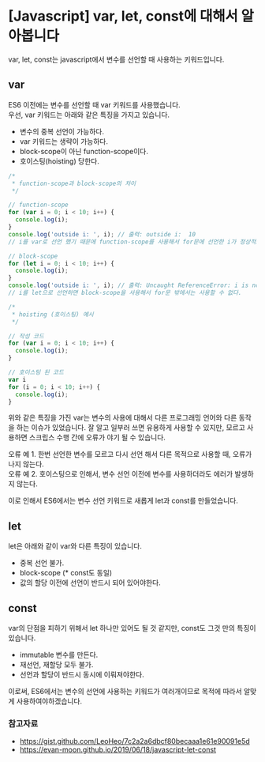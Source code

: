 # [Javascript] var, let, const에 대해서 알아봅니다


var, let, const는 javascript에서 변수를 선언할 때 사용하는 키워드입니다.  

## var  
ES6 이전에는 변수를 선언할 때 var 키워드를 사용했습니다.  
우선, var 키워드는 아래와 같은 특징을 가지고 있습니다.  
- 변수의 중복 선언이 가능하다.  
- var 키워드는 생략이 가능하다.  
- block-scope이 아닌 function-scope이다.  
- 호이스팅(hoisting) 당한다.  

```js
/*
 * function-scope과 block-scope의 차이
 */

// function-scope
for (var i = 0; i < 10; i++) {
  console.log(i);
}
console.log('outside i: ', i); // 출력: outside i:  10
// i를 var로 선언 했기 때문에 function-scope를 사용해서 for문에 선언한 i가 정상적으로 값을 가지고 있다.

// block-scope
for (let i = 0; i < 10; i++) {
  console.log(i);
}
console.log('outside i: ', i); // 출력: Uncaught ReferenceError: i is not defined
// i를 let으로 선언하면 block-scope을 사용해서 for문 밖에서는 사용할 수 없다.
```

```js
/*
 * hoisting (호이스팅) 예시
 */

// 작성 코드
for (var i = 0; i < 10; i++) {
  console.log(i);
}

// 호이스팅 된 코드
var i
for (i = 0; i < 10; i++) {
  console.log(i);
}
```

위와 같은 특징을 가진 var는 변수의 사용에 대해서 다른 프로그래밍 언어와 다른 동작을 하는 이슈가 있었습니다. 잘 알고 일부러 쓰면 유용하게 사용할 수 있지만, 모르고 사용하면 스크립스 수행 간에 오류가 야기 될 수 있습니다.  

오류 예 1. 한번 선언한 변수를 모르고 다시 선언 해서 다른 목적으로 사용할 때, 오류가 나지 않는다.  
오류 예 2. 호이스팅으로 인해서, 변수 선언 이전에 변수를 사용하더라도 에러가 발생하지 않는다.  


이로 인해서 ES6에서는 변수 선언 키워드로 새롭게 let과 const를 만들었습니다.  

## let  
let은 아래와 같이 var와 다른 특징이 있습니다.  
- 중복 선언 불가.  
- block-scope (* const도 동일)  
- 값의 할당 이전에 선언이 반드시 되어 있어야한다.  

## const  
var의 단점을 피하기 위해서 let 하나만 있어도 될 것 같지만, const도 그것 만의 특징이 있습니다.  
- immutable 변수를 만든다.  
- 재선언, 재할당 모두 불가.  
- 선언과 할당이 반드시 동시에 이뤄져야한다.  

이로써, ES6에서는 변수의 선언에 사용하는 키워드가 여러개이므로 목적에 따라서 알맞게 사용하여야하겠습니다.  


### 참고자료  
- https://gist.github.com/LeoHeo/7c2a2a6dbcf80becaaa1e61e90091e5d  
- https://evan-moon.github.io/2019/06/18/javascript-let-const
